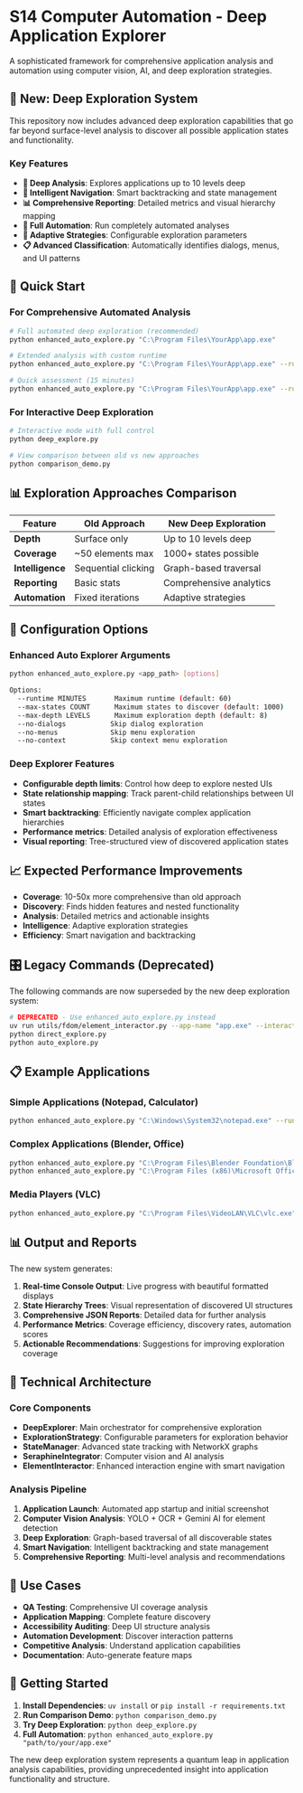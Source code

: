 # S14 Computer Automation - Deep Application Explorer

A sophisticated framework for comprehensive application analysis and automation using computer vision, AI, and deep exploration strategies.

## 🚀 New: Deep Exploration System

This repository now includes advanced deep exploration capabilities that go far beyond surface-level analysis to discover all possible application states and functionality.

### Key Features

- **🔬 Deep Analysis**: Explores applications up to 10 levels deep
- **🧠 Intelligent Navigation**: Smart backtracking and state management
- **📊 Comprehensive Reporting**: Detailed metrics and visual hierarchy mapping
- **🤖 Full Automation**: Run completely automated analyses
- **🎯 Adaptive Strategies**: Configurable exploration parameters
- **📋 Advanced Classification**: Automatically identifies dialogs, menus, and UI patterns

## 🎯 Quick Start

### For Comprehensive Automated Analysis
```bash
# Full automated deep exploration (recommended)
python enhanced_auto_explore.py "C:\Program Files\YourApp\app.exe"

# Extended analysis with custom runtime
python enhanced_auto_explore.py "C:\Program Files\YourApp\app.exe" --runtime 120 --max-depth 10

# Quick assessment (15 minutes)
python enhanced_auto_explore.py "C:\Program Files\YourApp\app.exe" --runtime 15 --max-depth 6
```

### For Interactive Deep Exploration
```bash
# Interactive mode with full control
python deep_explore.py

# View comparison between old vs new approaches
python comparison_demo.py
```

## 📊 Exploration Approaches Comparison

| Feature | Old Approach | New Deep Exploration |
|---------|-------------|---------------------|
| **Depth** | Surface only | Up to 10 levels deep |
| **Coverage** | ~50 elements max | 1000+ states possible |
| **Intelligence** | Sequential clicking | Graph-based traversal |
| **Reporting** | Basic stats | Comprehensive analytics |
| **Automation** | Fixed iterations | Adaptive strategies |

## 🔧 Configuration Options

### Enhanced Auto Explorer Arguments
```bash
python enhanced_auto_explore.py <app_path> [options]

Options:
  --runtime MINUTES       Maximum runtime (default: 60)
  --max-states COUNT      Maximum states to discover (default: 1000)
  --max-depth LEVELS      Maximum exploration depth (default: 8)
  --no-dialogs           Skip dialog exploration
  --no-menus             Skip menu exploration
  --no-context           Skip context menu exploration
```

### Deep Explorer Features
- **Configurable depth limits**: Control how deep to explore nested UIs
- **State relationship mapping**: Track parent-child relationships between UI states
- **Smart backtracking**: Efficiently navigate complex application hierarchies
- **Performance metrics**: Detailed analysis of exploration effectiveness
- **Visual reporting**: Tree-structured view of discovered application states

## 📈 Expected Performance Improvements

- **Coverage**: 10-50x more comprehensive than old approach
- **Discovery**: Finds hidden features and nested functionality
- **Analysis**: Detailed metrics and actionable insights
- **Intelligence**: Adaptive exploration strategies
- **Efficiency**: Smart navigation and backtracking

## 🎛️ Legacy Commands (Deprecated)

The following commands are now superseded by the new deep exploration system:

```bash
# DEPRECATED - Use enhanced_auto_explore.py instead
uv run utils/fdom/element_interactor.py --app-name "app.exe" --interactive
python direct_explore.py
python auto_explore.py
```

## 📋 Example Applications

### Simple Applications (Notepad, Calculator)
```bash
python enhanced_auto_explore.py "C:\Windows\System32\notepad.exe" --runtime 30
```

### Complex Applications (Blender, Office)
```bash
python enhanced_auto_explore.py "C:\Program Files\Blender Foundation\Blender 4.2\blender.exe" --runtime 120 --max-depth 10
python enhanced_auto_explore.py "C:\Program Files (x86)\Microsoft Office\root\Office16\POWERPNT.EXE" --runtime 90 --max-depth 8
```

### Media Players (VLC)
```bash
python enhanced_auto_explore.py "C:\Program Files\VideoLAN\VLC\vlc.exe" --runtime 60 --max-depth 7
```

## 📊 Output and Reports

The new system generates:

1. **Real-time Console Output**: Live progress with beautiful formatted displays
2. **State Hierarchy Trees**: Visual representation of discovered UI structures
3. **Comprehensive JSON Reports**: Detailed data for further analysis
4. **Performance Metrics**: Coverage efficiency, discovery rates, automation scores
5. **Actionable Recommendations**: Suggestions for improving exploration coverage

## 🔬 Technical Architecture

### Core Components
- **DeepExplorer**: Main orchestrator for comprehensive exploration
- **ExplorationStrategy**: Configurable parameters for exploration behavior
- **StateManager**: Advanced state tracking with NetworkX graphs
- **SeraphineIntegrator**: Computer vision and AI analysis
- **ElementInteractor**: Enhanced interaction engine with smart navigation

### Analysis Pipeline
1. **Application Launch**: Automated app startup and initial screenshot
2. **Computer Vision Analysis**: YOLO + OCR + Gemini AI for element detection
3. **Deep Exploration**: Graph-based traversal of all discoverable states
4. **Smart Navigation**: Intelligent backtracking and state management
5. **Comprehensive Reporting**: Multi-level analysis and recommendations

## 🎯 Use Cases

- **QA Testing**: Comprehensive UI coverage analysis
- **Application Mapping**: Complete feature discovery
- **Accessibility Auditing**: Deep UI structure analysis
- **Automation Development**: Discover interaction patterns
- **Competitive Analysis**: Understand application capabilities
- **Documentation**: Auto-generate feature maps

## 🚀 Getting Started

1. **Install Dependencies**: `uv install` or `pip install -r requirements.txt`
2. **Run Comparison Demo**: `python comparison_demo.py`
3. **Try Deep Exploration**: `python deep_explore.py`
4. **Full Automation**: `python enhanced_auto_explore.py "path/to/your/app.exe"`

The new deep exploration system represents a quantum leap in application analysis capabilities, providing unprecedented insight into application functionality and structure.